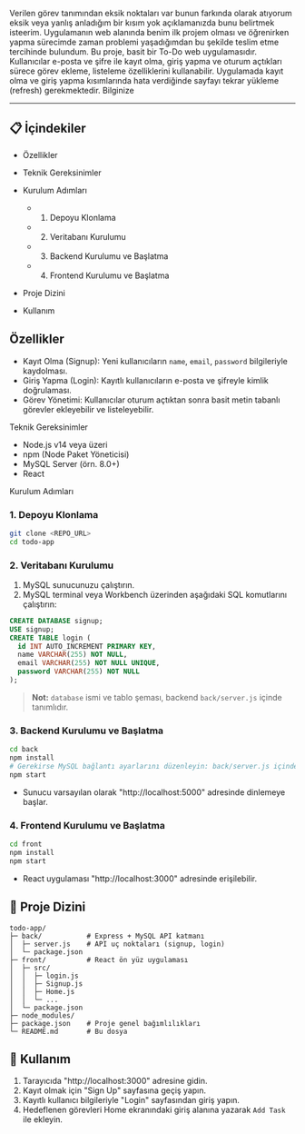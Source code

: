 Verilen görev tanımından eksik noktaları var bunun farkında olarak atıyorum eksik veya yanlış anladığım bir kısım yok açıklamanızda bunu belirtmek isteerim. Uygulamanın web alanında benim ilk projem olması ve öğrenirken yapma sürecimde zaman problemi yaşadığımdan bu şekilde teslim etme tercihinde bulundum.
Bu proje, basit bir To-Do web uygulamasıdır. Kullanıcılar e-posta ve şifre ile kayıt olma, giriş yapma ve oturum açtıkları sürece görev ekleme, listeleme özelliklerini kullanabilir.
Uygulamada kayıt olma ve giriş yapma kısımlarında hata verdiğinde sayfayı tekrar yükleme (refresh) gerekmektedir. Bilginize

---

## 📋 İçindekiler

* Özellikler
* Teknik Gereksinimler
* Kurulum Adımları

  * 1. Depoyu Klonlama
  * 2. Veritabanı Kurulumu
  * 3. Backend Kurulumu ve Başlatma
  * 4. Frontend Kurulumu ve Başlatma
* Proje Dizini
* Kullanım




## Özellikler

* Kayıt Olma (Signup): Yeni kullanıcıların `name`, `email`, `password` bilgileriyle kaydolması.
* Giriş Yapma (Login): Kayıtlı kullanıcıların e-posta ve şifreyle kimlik doğrulaması.
* Görev Yönetimi: Kullanıcılar oturum açtıktan sonra basit metin tabanlı görevler ekleyebilir ve listeleyebilir.

Teknik Gereksinimler

* Node.js v14 veya üzeri
* npm (Node Paket Yöneticisi)
* MySQL Server (örn. 8.0+)
* React

Kurulum Adımları

### 1. Depoyu Klonlama

```bash
git clone <REPO_URL>
cd todo-app
```

### 2. Veritabanı Kurulumu

1. MySQL sunucunuzu çalıştırın.
2. MySQL terminal veya Workbench üzerinden aşağıdaki SQL komutlarını çalıştırın:

```sql
CREATE DATABASE signup;
USE signup;
CREATE TABLE login (
  id INT AUTO_INCREMENT PRIMARY KEY,
  name VARCHAR(255) NOT NULL,
  email VARCHAR(255) NOT NULL UNIQUE,
  password VARCHAR(255) NOT NULL
);
```

> **Not:** `database` ismi ve tablo şeması, backend `back/server.js` içinde tanımlıdır.

### 3. Backend Kurulumu ve Başlatma

```bash
cd back
npm install
# Gerekirse MySQL bağlantı ayarlarını düzenleyin: back/server.js içinde
npm start
```

* Sunucu varsayılan olarak "http://localhost:5000" adresinde dinlemeye başlar.

### 4. Frontend Kurulumu ve Başlatma

```bash
cd front
npm install
npm start
```

* React uygulaması "http://localhost:3000" adresinde erişilebilir.

## 📂 Proje Dizini

```
todo-app/
├─ back/           # Express + MySQL API katmanı
│  ├─ server.js    # API uç noktaları (signup, login)
│  └─ package.json
├─ front/          # React ön yüz uygulaması
│  ├─ src/
│  │  ├─ login.js
│  │  ├─ Signup.js
│  │  ├─ Home.js
│  │  └─ ...
│  └─ package.json
├─ node_modules/
├─ package.json    # Proje genel bağımlılıkları
└─ README.md       # Bu dosya
```

## 🎯 Kullanım

1. Tarayıcıda "http://localhost:3000" adresine gidin.
2. Kayıt olmak için "Sign Up" sayfasına geçiş yapın.
3. Kayıtlı kullanıcı bilgileriyle "Login" sayfasından giriş yapın.
4. Hedeflenen görevleri Home ekranındaki giriş alanına yazarak `Add Task` ile ekleyin.


